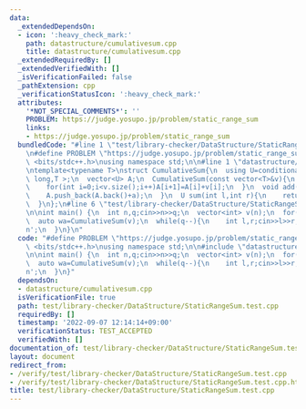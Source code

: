 ```yaml
---
data:
  _extendedDependsOn:
  - icon: ':heavy_check_mark:'
    path: datastructure/cumulativesum.cpp
    title: datastructure/cumulativesum.cpp
  _extendedRequiredBy: []
  _extendedVerifiedWith: []
  _isVerificationFailed: false
  _pathExtension: cpp
  _verificationStatusIcon: ':heavy_check_mark:'
  attributes:
    '*NOT_SPECIAL_COMMENTS*': ''
    PROBLEM: https://judge.yosupo.jp/problem/static_range_sum
    links:
    - https://judge.yosupo.jp/problem/static_range_sum
  bundledCode: "#line 1 \"test/library-checker/DataStructure/StaticRangeSum.test.cpp\"\
    \n#define PROBLEM \"https://judge.yosupo.jp/problem/static_range_sum\"\n#include\
    \ <bits/stdc++.h>\nusing namespace std;\n\n#line 1 \"datastructure/cumulativesum.cpp\"\
    \ntemplate<typename T>\nstruct CumulativeSum{\n  using U=conditional_t< is_same_v<T,int>,long\
    \ long,T >;\n  vector<U> A;\n  CumulativeSum(const vector<T>&v){\n    A.resize(v.size()+1,0);\n\
    \    for(int i=0;i<v.size();i++)A[i+1]=A[i]+v[i];\n  }\n  void add(const T& a){\n\
    \    A.push_back(A.back()+a);\n  }\n  U sum(int l,int r){\n    return A[r]-A[l];\n\
    \  }\n};\n#line 6 \"test/library-checker/DataStructure/StaticRangeSum.test.cpp\"\
    \n\nint main() {\n  int n,q;cin>>n>>q;\n  vector<int> v(n);\n  for(int i=0;i<n;i++)cin>>v[i];\n\
    \  auto wa=CumulativeSum(v);\n  while(q--){\n    int l,r;cin>>l>>r;\n    cout<<wa.sum(l,r)<<'\\\
    n';\n  }\n}\n"
  code: "#define PROBLEM \"https://judge.yosupo.jp/problem/static_range_sum\"\n#include\
    \ <bits/stdc++.h>\nusing namespace std;\n\n#include \"datastructure/cumulativesum.cpp\"\
    \n\nint main() {\n  int n,q;cin>>n>>q;\n  vector<int> v(n);\n  for(int i=0;i<n;i++)cin>>v[i];\n\
    \  auto wa=CumulativeSum(v);\n  while(q--){\n    int l,r;cin>>l>>r;\n    cout<<wa.sum(l,r)<<'\\\
    n';\n  }\n}"
  dependsOn:
  - datastructure/cumulativesum.cpp
  isVerificationFile: true
  path: test/library-checker/DataStructure/StaticRangeSum.test.cpp
  requiredBy: []
  timestamp: '2022-09-07 12:14:14+09:00'
  verificationStatus: TEST_ACCEPTED
  verifiedWith: []
documentation_of: test/library-checker/DataStructure/StaticRangeSum.test.cpp
layout: document
redirect_from:
- /verify/test/library-checker/DataStructure/StaticRangeSum.test.cpp
- /verify/test/library-checker/DataStructure/StaticRangeSum.test.cpp.html
title: test/library-checker/DataStructure/StaticRangeSum.test.cpp
---
```

